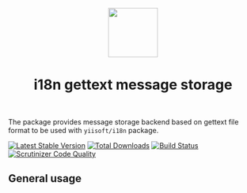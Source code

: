 <p align="center">
    <a href="https://github.com/yiisoft" target="_blank">
        <img src="https://avatars0.githubusercontent.com/u/993323" height="100px">
    </a>
    <h1 align="center">i18n gettext message storage</h1>
    <br>
</p>

The package provides message storage backend based on gettext file format to be used with `yiisoft/i18n` package.

[![Latest Stable Version](https://poser.pugx.org/yiisoft/i18n-message-gettext/v/stable.png)](https://packagist.org/packages/yiisoft/i18n-message-gettext)
[![Total Downloads](https://poser.pugx.org/yiisoft/i18n-message-gettext/downloads.png)](https://packagist.org/packages/yiisoft/i18n-message-gettext)
[![Build Status](https://travis-ci.org/yiisoft/i18n-message-gettext.svg?branch=master)](https://travis-ci.org/yiisoft/i18n-message-gettext)
[![Scrutinizer Code Quality](https://scrutinizer-ci.com/g/yiisoft/i18n-message-gettext/badges/quality-score.png?b=master)](https://scrutinizer-ci.com/g/yiisoft/i18n-message-gettext/?branch=master)

## General usage


